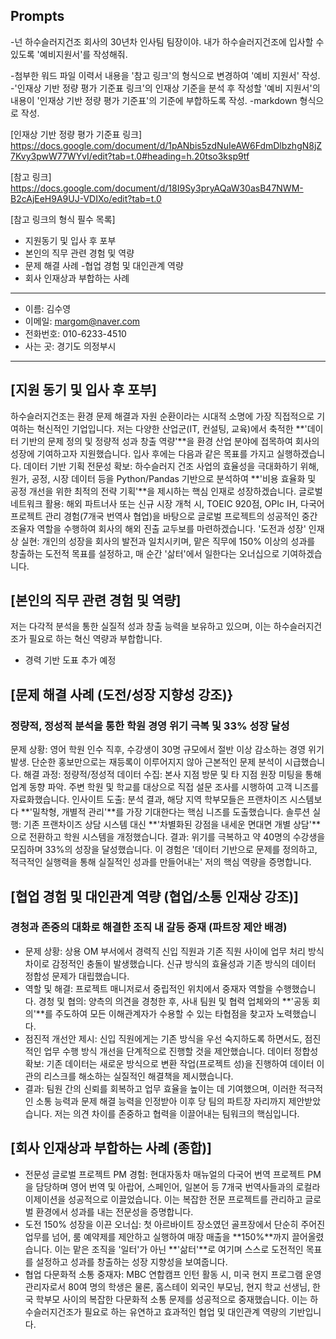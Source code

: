 ## Prompts

-넌 하수슬러지건조 회사의 30년차 인사팀 팀장이야.
내가 하수슬러지건조에 입사할 수 있도록 '예비지원서'를 작성해줘.

-첨부한 워드 파일 이력서 내용을 '참고 링크'의 형식으로 변경하여 '예비 지원서' 작성.
-'인재상 기반 정량 평가 기준표 링크'의 인재상 기준을 분석 후 작성할 '예비 지원서'의 내용이 '인재상 기반 정량 평가 기준표'의 기준에 부합하도록 작성.
-markdown 형식으로 작성.

[인재상 기반 정량 평가 기준표 링크]
https://docs.google.com/document/d/1pANbis5zdNuIeAW6FdmDlbzhgN8jZ7Kvy3pwW77WYvI/edit?tab=t.0#heading=h.20tso3ksp9tf

[참고 링크]
https://docs.google.com/document/d/18I9Sy3pryAQaW30asB47NWM-B2cAjEeH9A9UJ-VDIXo/edit?tab=t.0

[참고 링크의 형식 필수 목록]
- 지원동기 및 입사 후 포부
- 본인의 직무 관련 경험 및 역량
- 문제 해결 사례
-협업 경험 및 대인관계 역량
- 회사 인재상과 부합하는 사례

---

- 이름: 김수영
- 이메일: margom@naver.com
- 전화번호: 010-6233-4510
- 사는 곳: 경기도 의정부시 

---

## [지원 동기 및 입사 후 포부]

하수슬러지건조는 환경 문제 해결과 자원 순환이라는 시대적 소명에 가장 직접적으로 기여하는 혁신적인 기업입니다. 저는 다양한 산업군(IT, 컨설팅, 교육)에서 축적한 **'데이터 기반의 문제 정의 및 정량적 성과 창출 역량'**을 환경 산업 분야에 접목하여 회사의 성장에 기여하고자 지원했습니다.
입사 후에는 다음과 같은 목표를 가지고 실행하겠습니다.
데이터 기반 기획 전문성 확보: 하수슬러지 건조 사업의 효율성을 극대화하기 위해, 원가, 공정, 시장 데이터 등을 Python/Pandas 기반으로 분석하여 **'비용 효율화 및 공정 개선을 위한 최적의 전략 기획'**을 제시하는 핵심 인재로 성장하겠습니다.
글로벌 네트워크 활용: 해외 파트너사 또는 신규 시장 개척 시, TOEIC 920점, OPIc IH, 다국어 프로젝트 관리 경험(7개국 번역사 협업)을 바탕으로 글로벌 프로젝트의 성공적인 중간 조율자 역할을 수행하여 회사의 해외 진출 교두보를 마련하겠습니다.
'도전과 성장' 인재상 실현: 개인의 성장을 회사의 발전과 일치시키며, 맡은 직무에 150% 이상의 성과를 창출하는 도전적 목표를 설정하고, 매 순간 '삶터'에서 일한다는 오너십으로 기여하겠습니다.

## [본인의 직무 관련 경험 및 역량]

저는 다각적 분석을 통한 실질적 성과 창출 능력을 보유하고 있으며, 이는 하수슬러지건조가 필요로 하는 혁신 역량과 부합합니다.

-  경력 기반 도표 추가 예정

## [문제 해결 사례 (도전/성장 지향성 강조)}

### 정량적, 정성적 분석을 통한 학원 경영 위기 극복 및 33% 성장 달성
문제 상황: 영어 학원 인수 직후, 수강생이 30명 규모에서 절반 이상 감소하는 경영 위기 발생. 단순한 홍보만으로는 재등록이 이루어지지 않아 근본적인 문제 분석이 시급했습니다.
해결 과정:
정량적/정성적 데이터 수집: 본사 지점 방문 및 타 지점 원장 미팅을 통해 업계 동향 파악. 주변 학원 및 학교를 대상으로 직접 설문 조사를 시행하여 고객 니즈를 자료화했습니다.
인사이트 도출: 분석 결과, 해당 지역 학부모들은 프랜차이즈 시스템보다 **'밀착형, 개별적 관리'**를 가장 기대한다는 핵심 니즈를 도출했습니다.
솔루션 실행: 기존 프랜차이즈 상담 시스템 대신 **'차별화된 강점을 내세운 면대면 개별 상담'**으로 전환하고 학원 시스템을 개정했습니다.
결과: 위기를 극복하고 약 40명의 수강생을 모집하며 33%의 성장을 달성했습니다. 이 경험은 '데이터 기반으로 문제를 정의하고, 적극적인 실행력을 통해 실질적인 성과를 만들어내는' 저의 핵심 역량을 증명합니다.
## [협업 경험 및 대인관계 역량 (협업/소통 인재상 강조)]
### 경청과 존중의 대화로 해결한 조직 내 갈등 중재 (파트장 제안 배경)
- 문제 상황: 상용 OM 부서에서 경력직 신입 직원과 기존 직원 사이에 업무 처리 방식 차이로 감정적인 충돌이 발생했습니다. 신규 방식의 효율성과 기존 방식의 데이터 정합성 문제가 대립했습니다.
- 역할 및 해결: 프로젝트 매니저로서 중립적인 위치에서 중재자 역할을 수행했습니다.
경청 및 협의: 양측의 의견을 경청한 후, 사내 팀원 및 협력 업체와의 **'공동 회의'**를 주도하여 모든 이해관계자가 수용할 수 있는 타협점을 찾고자 노력했습니다.
- 점진적 개선안 제시: 신입 직원에게는 기존 방식을 우선 숙지하도록 하면서도, 점진적인 업무 수행 방식 개선을 단계적으로 진행할 것을 제안했습니다.
데이터 정합성 확보: 기존 데이터는 새로운 방식으로 변환 작업(프로젝트 성)을 진행하여 데이터 이관의 리스크를 해소하는 실질적인 해결책을 제시했습니다.
- 결과: 팀원 간의 신뢰를 회복하고 업무 효율을 높이는 데 기여했으며, 이러한 적극적인 소통 능력과 문제 해결 능력을 인정받아 이후 당 팀의 파트장 자리까지 제안받았습니다. 저는 의견 차이를 존중하고 협력을 이끌어내는 팀워크의 핵심입니다.
## [회사 인재상과 부합하는 사례 (종합)]
- 전문성
글로벌 프로젝트 PM 경험: 현대자동차 매뉴얼의 다국어 번역 프로젝트 PM을 담당하며 영어 번역 및 아랍어, 스페인어, 일본어 등 7개국 번역사들과의 로컬라이제이션을 성공적으로 이끌었습니다. 이는 복잡한 전문 프로젝트를 관리하고 글로벌 환경에서 성과를 내는 전문성을 증명합니다.
- 도전
150% 성장을 이끈 오너십: 첫 아르바이트 장소였던 골프장에서 단순히 주어진 업무를 넘어, 룸 예약제를 제안하고 실행하여 매장 매출을 **150%**까지 끌어올렸습니다. 이는 맡은 조직을 '일터'가 아닌 **'삶터'**로 여기며 스스로 도전적인 목표를 설정하고 성과를 창출하는 성장 지향성을 보여줍니다.
- 협업
다문화적 소통 중재자: MBC 연합캠프 인턴 활동 시, 미국 현지 프로그램 운영 관리자로서 80여 명의 학생은 물론, 홈스테이 외국인 부모님, 현지 학교 선생님, 한국 학부모 사이의 복잡한 다문화적 소통 문제를 성공적으로 중재했습니다. 이는 하수슬러지건조가 필요로 하는 유연하고 효과적인 협업 및 대인관계 역량의 기반입니다.
